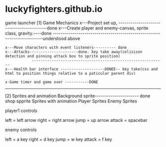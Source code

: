 # luckyfighters.github.io
game launcher
[1] Game Mechanics
    x---Project set up, ------------------------------------------done
    x---Create player and enemy-canvas, sprite class, gravity.----done
    -------------------------------------------------------------------------understood above

    x---Move characters with event listeners---------- done
    x---Attacks----------------------done. key take away(colisison detection and pinning attack box to sprite position)
                ------------------------------------------------------------
    x---Health bar interface --------------------DONEE-- key take(css and html to position things relative to a paticular parent div)

    x-Game timer and game over -----------DONE

-----------------------------------------------------------------------------

[2] Sprites and animation
    Background sprite---------------------- done
    shop spprite
    Sprites with animation
    Player Sprites
    Enemy Sprites




player1 controls

left = left arrow
right = right arrow
jump = up arrow
attack = spacebar
    
enemy controls

left = a key
right = d key
jump = w key
attack = f key
    
